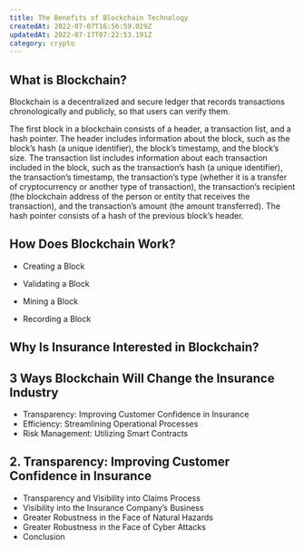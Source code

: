 ```yaml
---
title: The Benefits of Blockchain Technology
createdAt: 2022-07-07T16:56:59.029Z
updatedAt: 2022-07-17T07:22:53.191Z
category: crypto
---
```


## What is Blockchain?

Blockchain is a decentralized and secure ledger that records transactions chronologically and publicly, so that users can verify them.

The first block in a blockchain consists of a header, a transaction list, and a hash pointer. The header includes information about the block, such as the block’s hash (a unique identifier), the block’s timestamp, and the block’s size. The transaction list includes information about each transaction included in the block, such as the transaction’s hash (a unique identifier), the transaction’s timestamp, the transaction’s type (whether it is a transfer of cryptocurrency or another type of transaction), the transaction’s recipient (the blockchain address of the person or entity that receives the transaction), and the transaction’s amount (the amount transferred). The hash pointer consists of a hash of the previous block’s header.

## How Does Blockchain Work?

- Creating a Block

- Validating a Block

- Mining a Block

- Recording a Block

## Why Is Insurance Interested in Blockchain?

## 3 Ways Blockchain Will Change the Insurance Industry
- Transparency: Improving Customer Confidence in Insurance
- Efficiency: Streamlining Operational Processes
- Risk Management: Utilizing Smart Contracts

## 2. Transparency: Improving Customer Confidence in Insurance
- Transparency and Visibility into Claims Process
- Visibility into the Insurance Company’s Business
- Greater Robustness in the Face of Natural Hazards
- Greater Robustness in the Face of Cyber Attacks
- Conclusion
